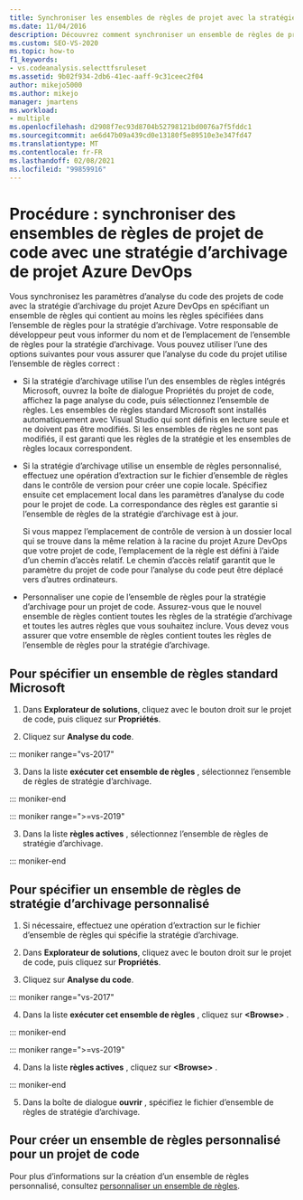 ```yaml
---
title: Synchroniser les ensembles de règles de projet avec la stratégie d’archivage
ms.date: 11/04/2016
description: Découvrez comment synchroniser un ensemble de règles de projet Visual Studio code avec une stratégie d’archivage de projet Azure DevOps.
ms.custom: SEO-VS-2020
ms.topic: how-to
f1_keywords:
- vs.codeanalysis.selecttfsruleset
ms.assetid: 9b02f934-2db6-41ec-aaff-9c31ceec2f04
author: mikejo5000
ms.author: mikejo
manager: jmartens
ms.workload:
- multiple
ms.openlocfilehash: d2908f7ec93d8704b52798121bd0076a7f5fddc1
ms.sourcegitcommit: ae6d47b09a439cd0e13180f5e89510e3e347fd47
ms.translationtype: MT
ms.contentlocale: fr-FR
ms.lasthandoff: 02/08/2021
ms.locfileid: "99859916"
---
```

# <a name="how-to-synchronize-code-project-rule-sets-with-an-azure-devops-project-check-in-policy"></a>Procédure : synchroniser des ensembles de règles de projet de code avec une stratégie d’archivage de projet Azure DevOps

Vous synchronisez les paramètres d’analyse du code des projets de code avec la stratégie d’archivage du projet Azure DevOps en spécifiant un ensemble de règles qui contient au moins les règles spécifiées dans l’ensemble de règles pour la stratégie d’archivage. Votre responsable de développeur peut vous informer du nom et de l’emplacement de l’ensemble de règles pour la stratégie d’archivage. Vous pouvez utiliser l’une des options suivantes pour vous assurer que l’analyse du code du projet utilise l’ensemble de règles correct :

- Si la stratégie d’archivage utilise l’un des ensembles de règles intégrés Microsoft, ouvrez la boîte de dialogue Propriétés du projet de code, affichez la page analyse du code, puis sélectionnez l’ensemble de règles. Les ensembles de règles standard Microsoft sont installés automatiquement avec Visual Studio qui sont définis en lecture seule et ne doivent pas être modifiés. Si les ensembles de règles ne sont pas modifiés, il est garanti que les règles de la stratégie et les ensembles de règles locaux correspondent.

- Si la stratégie d’archivage utilise un ensemble de règles personnalisé, effectuez une opération d’extraction sur le fichier d’ensemble de règles dans le contrôle de version pour créer une copie locale. Spécifiez ensuite cet emplacement local dans les paramètres d’analyse du code pour le projet de code. La correspondance des règles est garantie si l’ensemble de règles de la stratégie d’archivage est à jour.

     Si vous mappez l’emplacement de contrôle de version à un dossier local qui se trouve dans la même relation à la racine du projet Azure DevOps que votre projet de code, l’emplacement de la règle est défini à l’aide d’un chemin d’accès relatif. Le chemin d’accès relatif garantit que le paramètre du projet de code pour l’analyse du code peut être déplacé vers d’autres ordinateurs.

- Personnaliser une copie de l’ensemble de règles pour la stratégie d’archivage pour un projet de code. Assurez-vous que le nouvel ensemble de règles contient toutes les règles de la stratégie d’archivage et toutes les autres règles que vous souhaitez inclure. Vous devez vous assurer que votre ensemble de règles contient toutes les règles de l’ensemble de règles pour la stratégie d’archivage.

## <a name="to-specify-a-microsoft-standard-rule-set"></a>Pour spécifier un ensemble de règles standard Microsoft

1. Dans **Explorateur de solutions**, cliquez avec le bouton droit sur le projet de code, puis cliquez sur **Propriétés**.

2. Cliquez sur **Analyse du code**.

::: moniker range="vs-2017"

3. Dans la liste **exécuter cet ensemble de règles** , sélectionnez l’ensemble de règles de stratégie d’archivage.

::: moniker-end

::: moniker range=">=vs-2019"

3. Dans la liste **règles actives** , sélectionnez l’ensemble de règles de stratégie d’archivage.

::: moniker-end

## <a name="to-specify-a-custom-check-in-policy-rule-set"></a>Pour spécifier un ensemble de règles de stratégie d’archivage personnalisé

1. Si nécessaire, effectuez une opération d’extraction sur le fichier d’ensemble de règles qui spécifie la stratégie d’archivage.

2. Dans **Explorateur de solutions**, cliquez avec le bouton droit sur le projet de code, puis cliquez sur **Propriétés**.

3. Cliquez sur **Analyse du code**.

::: moniker range="vs-2017"

4. Dans la liste **exécuter cet ensemble de règles** , cliquez sur **\<Browse>** .

::: moniker-end

::: moniker range=">=vs-2019"

4. Dans la liste **règles actives** , cliquez sur **\<Browse>** .

::: moniker-end

5. Dans la boîte de dialogue **ouvrir** , spécifiez le fichier d’ensemble de règles de stratégie d’archivage.

## <a name="to-create-a-custom-rule-set-for-a-code-project"></a>Pour créer un ensemble de règles personnalisé pour un projet de code

Pour plus d’informations sur la création d’un ensemble de règles personnalisé, consultez [personnaliser un ensemble de règles](how-to-create-a-custom-rule-set.md).
